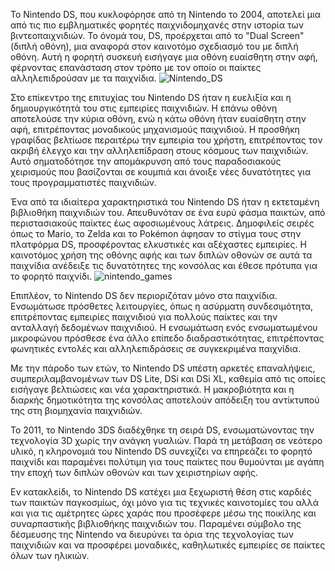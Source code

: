 Το Nintendo DS, που κυκλοφόρησε από τη Nintendo το 2004, αποτελεί μια από τις πιο εμβληματικές φορητές παιχνιδομηχανές στην ιστορία των βιντεοπαιχνιδιών. Το όνομά του, DS, προέρχεται από το "Dual Screen" (διπλή οθόνη), μια αναφορά στον καινοτόμο σχεδιασμό του με διπλή οθόνη. Αυτή η φορητή συσκευή εισήγαγε μια οθόνη ευαίσθητη στην αφή, φέρνοντας επανάσταση στον τρόπο με τον οποίο οι παίκτες αλληλεπιδρούσαν με τα παιχνίδια.
![Nintendo_DS](https://github.com/ElenaChaidou/site/assets/79599303/55ca1e76-2317-4513-a8dc-0f336f9f2d79)

Στο επίκεντρο της επιτυχίας του Nintendo DS ήταν η ευελιξία και η δημιουργικότητά του στις εμπειρίες παιχνιδιών. Η επάνω οθόνη αποτελούσε την κύρια οθόνη, ενώ η κάτω οθόνη ήταν ευαίσθητη στην αφή, επιτρέποντας μοναδικούς μηχανισμούς παιχνιδιού. Η προσθήκη γραφίδας βελτίωσε περαιτέρω την εμπειρία του χρήστη, επιτρέποντας τον ακριβή έλεγχο και την αλληλεπίδραση στους κόσμους των παιχνιδιών. Αυτό σηματοδότησε την απομάκρυνση από τους παραδοσιακούς χειρισμούς που βασίζονται σε κουμπιά και άνοιξε νέες δυνατότητες για τους προγραμματιστές παιχνιδιών.

Ένα από τα ιδιαίτερα χαρακτηριστικά του Nintendo DS ήταν η εκτεταμένη βιβλιοθήκη παιχνιδιών του. Απευθυνόταν σε ένα ευρύ φάσμα παικτών, από περιστασιακούς παίκτες έως αφοσιωμένους λάτρεις. Δημοφιλείς σειρές όπως το Mario, το Zelda και το Pokémon άφησαν το στίγμα τους στην πλατφόρμα DS, προσφέροντας ελκυστικές και αξέχαστες εμπειρίες. Η καινοτόμος χρήση της οθόνης αφής και των διπλών οθονών σε αυτά τα παιχνίδια ανέδειξε τις δυνατότητες της κονσόλας και έθεσε πρότυπα για το φορητό παιχνίδι.
![nintendo_games](https://github.com/ElenaChaidou/site/assets/79599303/b23913e0-1cbb-4b84-bf59-5fd663e44a61)

Επιπλέον, το Nintendo DS δεν περιοριζόταν μόνο στα παιχνίδια. Ενσωμάτωσε πρόσθετες λειτουργίες, όπως η ασύρματη συνδεσιμότητα, επιτρέποντας εμπειρίες παιχνιδιού για πολλούς παίκτες και την ανταλλαγή δεδομένων παιχνιδιού. Η ενσωμάτωση ενός ενσωματωμένου μικροφώνου πρόσθεσε ένα άλλο επίπεδο διαδραστικότητας, επιτρέποντας φωνητικές εντολές και αλληλεπιδράσεις σε συγκεκριμένα παιχνίδια.

Με την πάροδο των ετών, το Nintendo DS υπέστη αρκετές επαναλήψεις, συμπεριλαμβανομένων των DS Lite, DSi και DSi XL, καθεμία από τις οποίες εισήγαγε βελτιώσεις και νέα χαρακτηριστικά. Η μακροβιότητα και η διαρκής δημοτικότητα της κονσόλας αποτελούν απόδειξη του αντίκτυπού της στη βιομηχανία παιχνιδιών.

Το 2011, το Nintendo 3DS διαδέχθηκε τη σειρά DS, ενσωματώνοντας την τεχνολογία 3D χωρίς την ανάγκη γυαλιών. Παρά τη μετάβαση σε νεότερο υλικό, η κληρονομιά του Nintendo DS συνεχίζει να επηρεάζει το φορητό παιχνίδι και παραμένει πολύτιμη για τους παίκτες που θυμούνται με αγάπη την εποχή των διπλών οθονών και των χειριστηρίων αφής.

Εν κατακλείδι, το Nintendo DS κατέχει μια ξεχωριστή θέση στις καρδιές των παικτών παγκοσμίως, όχι μόνο για τις τεχνικές καινοτομίες του αλλά και για τις αμέτρητες ώρες χαράς που προσέφερε μέσω της ποικίλης και συναρπαστικής βιβλιοθήκης παιχνιδιών του. Παραμένει σύμβολο της δέσμευσης της Nintendo να διευρύνει τα όρια της τεχνολογίας των παιχνιδιών και να προσφέρει μοναδικές, καθηλωτικές εμπειρίες σε παίκτες όλων των ηλικιών.
